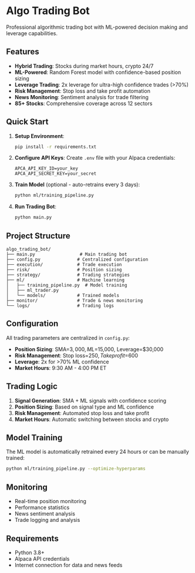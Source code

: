 # Algo Trading Bot

Professional algorithmic trading bot with ML-powered decision making and leverage capabilities.

## Features

- **Hybrid Trading**: Stocks during market hours, crypto 24/7
- **ML-Powered**: Random Forest model with confidence-based position sizing
- **Leverage Trading**: 2x leverage for ultra-high confidence trades (>70%)
- **Risk Management**: Stop loss and take profit automation
- **News Monitoring**: Sentiment analysis for trade filtering
- **85+ Stocks**: Comprehensive coverage across 12 sectors

## Quick Start

1. **Setup Environment**:
   ```bash
   pip install -r requirements.txt
   ```

2. **Configure API Keys**:
   Create `.env` file with your Alpaca credentials:
   ```
   APCA_API_KEY_ID=your_key
   APCA_API_SECRET_KEY=your_secret
   ```

3. **Train Model** (optional - auto-retrains every 3 days):
   ```bash
   python ml/training_pipeline.py
   ```

4. **Run Trading Bot**:
   ```bash
   python main.py
   ```

## Project Structure

```
algo_trading_bot/
├── main.py                 # Main trading bot
├── config.py              # Centralized configuration
├── execution/             # Trade execution
├── risk/                  # Position sizing
├── strategy/              # Trading strategies
├── ml/                    # Machine learning
│   ├── training_pipeline.py  # Model training
│   ├── ml_trader.py
│   └── models/            # Trained models
├── monitor/               # Trade & news monitoring
└── logs/                  # Trading logs
```

## Configuration

All trading parameters are centralized in `config.py`:

- **Position Sizing**: SMA=$3,000, ML=$15,000, Leverage=$30,000
- **Risk Management**: Stop loss=$250, Take profit=$600
- **Leverage**: 2x for >70% ML confidence
- **Market Hours**: 9:30 AM - 4:00 PM ET

## Trading Logic

1. **Signal Generation**: SMA + ML signals with confidence scoring
2. **Position Sizing**: Based on signal type and ML confidence
3. **Risk Management**: Automated stop loss and take profit
4. **Market Hours**: Automatic switching between stocks and crypto

## Model Training

The ML model is automatically retrained every 24 hours or can be manually trained:

```bash
python ml/training_pipeline.py --optimize-hyperparams
```

## Monitoring

- Real-time position monitoring
- Performance statistics
- News sentiment analysis
- Trade logging and analysis

## Requirements

- Python 3.8+
- Alpaca API credentials
- Internet connection for data and news feeds